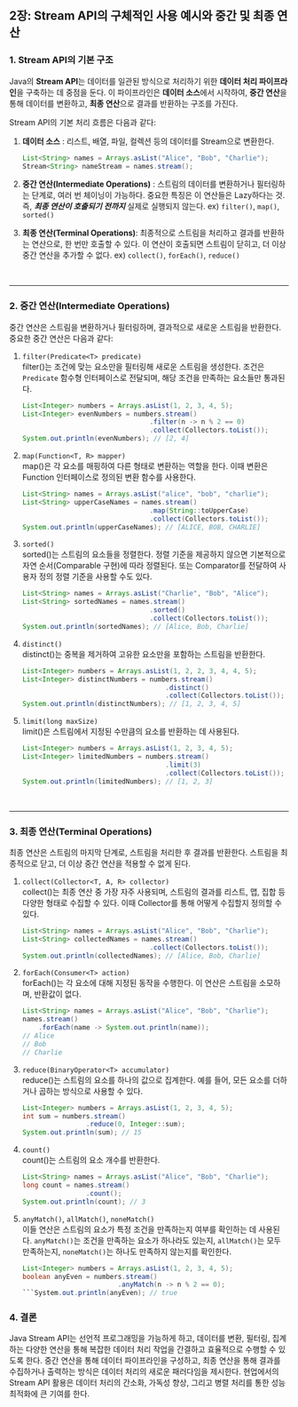 ## 2장: Stream API의 구체적인 사용 예시와 중간 및 최종 연산


### 1. Stream API의 기본 구조

Java의 **Stream API**는 데이터를 일관된 방식으로 처리하기 위한 **데이터 처리 파이프라인**을 구축하는 데 중점을 둔다. 이 파이프라인은 **데이터 소스**에서 시작하여, **중간 연산**을 통해 데이터를 변환하고, **최종 연산**으로 결과를 반환하는 구조를 가진다.

Stream API의 기본 처리 흐름은 다음과 같다:

1. **데이터 소스** : 리스트, 배열, 파일, 컬렉션 등의 데이터를 Stream으로 변환한다.
   ```java
   List<String> names = Arrays.asList("Alice", "Bob", "Charlie");
   Stream<String> nameStream = names.stream();

2. **중간 연산(Intermediate Operations)** : 스트림의 데이터를 변환하거나 필터링하는 단계로, 여러 번 체이닝이 가능하다. 중요한 특징은 이 연산들은 Lazy하다는 것. 즉, ***최종 연산이 호출되기 전까지*** 실제로 실행되지 않는다.
ex) `filter()`, `map()`, `sorted()`

3. **최종 연산(Terminal Operations)**: 최종적으로 스트림을 처리하고 결과를 반환하는 연산으로, 한 번만 호출할 수 있다. 이 연산이 호출되면 스트림이 닫히고, 더 이상 중간 연산을 추가할 수 없다.
ex) `collect()`, `forEach()`, `reduce()`

<br/>

---

### 2. 중간 연산(Intermediate Operations)
중간 연산은 스트림을 변환하거나 필터링하며, 결과적으로 새로운 스트림을 반환한다. 중요한 중간 연산은 다음과 같다:

1. `filter(Predicate<T> predicate)` <br/>
filter()는 조건에 맞는 요소만을 필터링해 새로운 스트림을 생성한다. 조건은 `Predicate` 함수형 인터페이스로 전달되며, 해당 조건을 만족하는 요소들만 통과된다.
    ```java
    List<Integer> numbers = Arrays.asList(1, 2, 3, 4, 5);
    List<Integer> evenNumbers = numbers.stream()
                                    .filter(n -> n % 2 == 0)
                                    .collect(Collectors.toList());
    System.out.println(evenNumbers); // [2, 4]
    ```

2) `map(Function<T, R> mapper)` <br/>
map()은 각 요소를 매핑하여 다른 형태로 변환하는 역할을 한다. 이때 변환은 Function 인터페이스로 정의된 변환 함수를 사용한다.

    ```java
    List<String> names = Arrays.asList("alice", "bob", "charlie");
    List<String> upperCaseNames = names.stream()
                                    .map(String::toUpperCase)
                                    .collect(Collectors.toList());
    System.out.println(upperCaseNames); // [ALICE, BOB, CHARLIE]
    ```

3) `sorted()` <br/>
sorted()는 스트림의 요소들을 정렬한다. 정렬 기준을 제공하지 않으면 기본적으로 자연 순서(Comparable 구현)에 따라 정렬된다. 또는 Comparator를 전달하여 사용자 정의 정렬 기준을 사용할 수도 있다.

    ```java
    List<String> names = Arrays.asList("Charlie", "Bob", "Alice");
    List<String> sortedNames = names.stream()
                                    .sorted()
                                    .collect(Collectors.toList());
    System.out.println(sortedNames); // [Alice, Bob, Charlie]
    ```

4) `distinct()` <br/>
distinct()는 중복을 제거하여 고유한 요소만을 포함하는 스트림을 반환한다.
    ```java
    List<Integer> numbers = Arrays.asList(1, 2, 2, 3, 4, 4, 5);
    List<Integer> distinctNumbers = numbers.stream()
                                        .distinct()
                                        .collect(Collectors.toList());
    System.out.println(distinctNumbers); // [1, 2, 3, 4, 5]
    ```

5) `limit(long maxSize)` <br/>
limit()은 스트림에서 지정된 수만큼의 요소를 반환하는 데 사용된다.
    ```java
    List<Integer> numbers = Arrays.asList(1, 2, 3, 4, 5);
    List<Integer> limitedNumbers = numbers.stream()
                                        .limit(3)
                                        .collect(Collectors.toList());
    System.out.println(limitedNumbers); // [1, 2, 3]
    ```

<br/>

---

### 3. 최종 연산(Terminal Operations)
최종 연산은 스트림의 마지막 단계로, 스트림을 처리한 후 결과를 반환한다. 스트림을 최종적으로 닫고, 더 이상 중간 연산을 적용할 수 없게 된다.

1) `collect(Collector<T, A, R> collector)` <br/>
collect()는 최종 연산 중 가장 자주 사용되며, 스트림의 결과를 리스트, 맵, 집합 등 다양한 형태로 수집할 수 있다. 이때 Collector를 통해 어떻게 수집할지 정의할 수 있다.
    ```java
    List<String> names = Arrays.asList("Alice", "Bob", "Charlie");
    List<String> collectedNames = names.stream()
                                    .collect(Collectors.toList());
    System.out.println(collectedNames); // [Alice, Bob, Charlie]
    ```

2) `forEach(Consumer<T> action)` <br/>
forEach()는 각 요소에 대해 지정된 동작을 수행한다. 이 연산은 스트림을 소모하며, 반환값이 없다.
    ```java
    List<String> names = Arrays.asList("Alice", "Bob", "Charlie");
    names.stream()
        .forEach(name -> System.out.println(name));
    // Alice
    // Bob
    // Charlie
    ```

3) `reduce(BinaryOperator<T> accumulator)` <br/>
reduce()는 스트림의 요소를 하나의 값으로 집계한다. 예를 들어, 모든 요소를 더하거나 곱하는 방식으로 사용할 수 있다.
    ```java
    List<Integer> numbers = Arrays.asList(1, 2, 3, 4, 5);
    int sum = numbers.stream()
                    .reduce(0, Integer::sum);
    System.out.println(sum); // 15
    ```

4) `count()` <br/>
count()는 스트림의 요소 개수를 반환한다.
    ```java
    List<String> names = Arrays.asList("Alice", "Bob", "Charlie");
    long count = names.stream()
                    .count();
    System.out.println(count); // 3
    ```

5) `anyMatch()`, `allMatch()`, `noneMatch()` <br/>
이들 연산은 스트림의 요소가 특정 조건을 만족하는지 여부를 확인하는 데 사용된다. `anyMatch()`는 조건을 만족하는 요소가 하나라도 있는지, `allMatch()`는 모두 만족하는지, `noneMatch()`는 하나도 만족하지 않는지를 확인한다.
    ```java
    List<Integer> numbers = Arrays.asList(1, 2, 3, 4, 5);
    boolean anyEven = numbers.stream()
                            .anyMatch(n -> n % 2 == 0);
    ```System.out.println(anyEven); // true

### 4. 결론
Java Stream API는 선언적 프로그래밍을 가능하게 하고, 데이터를 변환, 필터링, 집계하는 다양한 연산을 통해 복잡한 데이터 처리 작업을 간결하고 효율적으로 수행할 수 있도록 한다. 중간 연산을 통해 데이터 파이프라인을 구성하고, 최종 연산을 통해 결과를 수집하거나 출력하는 방식은 데이터 처리의 새로운 패러다임을 제시한다. 현업에서의 Stream API 활용은 데이터 처리의 간소화, 가독성 향상, 그리고 병렬 처리를 통한 성능 최적화에 큰 기여를 한다.
